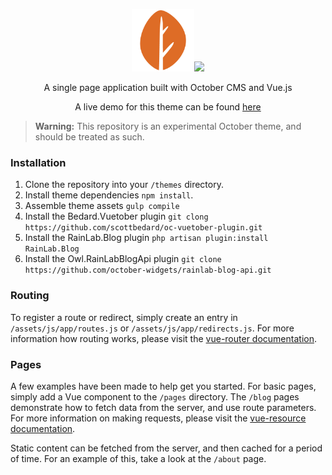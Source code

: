 <p align="center">
    <a href="//github.com/octobercms/october" target="_blank"><img src="https://raw.githubusercontent.com/octobercms/october/master/themes/demo/assets/images/october.png" alt="October" width="auto" height="100px" /></a><a href="//github.com/vuejs/vue" target="_blank"><img src="http://vuejs.org/images/logo.png" width="auto" height="105px"></a>
</p>

<p align="center">A single page application built with October CMS and Vue.js</p>
<p align="center">A live demo for this theme can be found <a href="http://vuetober.scottbedard.net">here</a></p>

> **Warning:** This repository is an experimental October theme, and should be treated as such.

### Installation
1. Clone the repository into your `/themes` directory.
2. Install theme dependencies `npm install`.
3. Assemble theme assets `gulp compile`
4. Install the Bedard.Vuetober plugin `git clong https://github.com/scottbedard/oc-vuetober-plugin.git`
4. Install the RainLab.Blog plugin `php artisan plugin:install RainLab.Blog`
5. Install the Owl.RainLabBlogApi plugin `git clone https://github.com/october-widgets/rainlab-blog-api.git`

### Routing
To register a route or redirect, simply create an entry in `/assets/js/app/routes.js` or `/assets/js/app/redirects.js`. For more information how routing works, please visit the [vue-router documentation](http://vuejs.github.io/vue-router/en/index.html).


### Pages
A few examples have been made to help get you started. For basic pages, simply add a Vue component to the `/pages` directory. The `/blog` pages demonstrate how to fetch data from the server, and use route parameters. For more information on making requests, please visit the [vue-resource documentation](https://github.com/vuejs/vue-resource).

Static content can be fetched from the server, and then cached for a period of time. For an example of this, take a look at the `/about` page.
